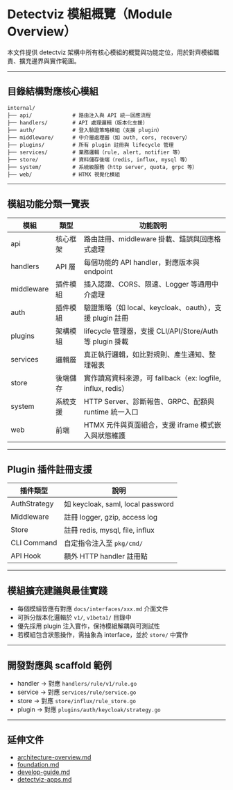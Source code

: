 # Detectviz 模組概覽（Module Overview）

本文件提供 detectviz 架構中所有核心模組的概覽與功能定位，用於對齊模組職責、擴充邊界與實作範圍。

---

## 目錄結構對應核心模組

```
internal/
├── api/             # 路由注入與 API 統一回應流程
├── handlers/        # API 處理邏輯（版本化支援）
├── auth/            # 登入驗證策略模組（支援 plugin）
├── middleware/      # 中介層處理器（如 auth, cors, recovery）
├── plugins/         # 所有 plugin 註冊與 lifecycle 管理
├── services/        # 業務邏輯（rule, alert, notifier 等）
├── store/           # 資料儲存後端（redis, influx, mysql 等）
├── system/          # 系統級服務（http server, quota, grpc 等）
├── web/             # HTMX 視覺化模組
```

---

## 模組功能分類一覽表

| 模組          | 類型     | 功能說明 |
|---------------|----------|----------|
| api           | 核心框架 | 路由註冊、middleware 掛載、錯誤與回應格式處理 |
| handlers      | API 層   | 每個功能的 API handler，對應版本與 endpoint |
| middleware    | 插件模組 | 插入認證、CORS、限速、Logger 等通用中介處理 |
| auth          | 插件模組 | 驗證策略（如 local、keycloak、oauth），支援 plugin 註冊 |
| plugins       | 架構模組 | lifecycle 管理器，支援 CLI/API/Store/Auth 等 plugin 掛載 |
| services      | 邏輯層   | 真正執行邏輯，如比對規則、產生通知、整理報表 |
| store         | 後端儲存 | 實作讀寫資料來源，可 fallback（ex: logfile, influx, redis） |
| system        | 系統支援 | HTTP Server、診斷報告、GRPC、配額與 runtime 統一入口 |
| web           | 前端     | HTMX 元件與頁面組合，支援 iframe 模式嵌入與狀態維護 |

---

## Plugin 插件註冊支援

| 插件類型     | 說明 |
|--------------|------|
| AuthStrategy | 如 keycloak, saml, local password |
| Middleware   | 註冊 logger, gzip, access log |
| Store        | 註冊 redis, mysql, file, influx |
| CLI Command  | 自定指令注入至 `pkg/cmd/` |
| API Hook     | 額外 HTTP handler 註冊點 |

---

## 模組擴充建議與最佳實踐

- 每個模組皆應有對應 `docs/interfaces/xxx.md` 介面文件
- 可拆分版本化邏輯於 `v1/`, `v1beta1/` 目錄中
- 優先採用 plugin 注入實作，保持模組解耦與可測試性
- 若模組包含狀態操作，需抽象為 interface，並於 `store/` 中實作

---

## 開發對應與 scaffold 範例

- handler → 對應 `handlers/rule/v1/rule.go`
- service → 對應 `services/rule/service.go`
- store → 對應 `store/influx/rule_store.go`
- plugin → 對應 `plugins/auth/keycloak/strategy.go`

---

## 延伸文件

- [architecture-overview.md](./architecture-overview.md)
- [foundation.md](./foundation.md)
- [develop-guide.md](./develop-guide.md)
- [detectviz-apps.md](./detectviz-apps.md)
